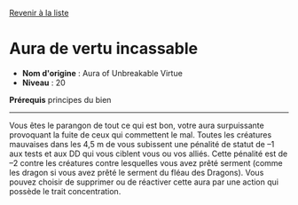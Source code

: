 [Revenir à la liste](..)

# Aura de vertu incassable

 * **Nom d'origine** : Aura of Unbreakable Virtue
 * **Niveau** : 20


<p><strong>Prérequis</strong> principes du bien</p>
<hr>
<p>Vous êtes le parangon de tout ce qui est bon, votre aura surpuissante provoquant la fuite de ceux qui commettent le mal. Toutes les créatures mauvaises dans les 4,5 m de vous subissent une pénalité de statut de –1 aux tests et aux DD qui vous ciblent vous ou vos alliés. Cette pénalité est de –2 contre les créatures contre lesquelles vous avez  prêté serment (comme les dragon si vous avez prêté le serment du fléau des Dragons). Vous pouvez choisir de supprimer ou de réactiver cette aura par une action qui possède le trait concentration.</p>